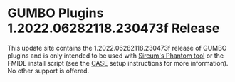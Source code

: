 # GUMBO Plugins 1.2022.06282118.230473f Release

This update site contains the 1.2022.06282118.230473f release of GUMBO plugins and is only
intended to be used with [Sireum's Phantom tool](https://github.com/sireum/phantom)
or the FMIDE install script (see the
[CASE](https://github.com/sireum/case-env#setting-up-fmide-and-hamr-only)
setup instructions for more information). No other support is offered.
